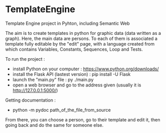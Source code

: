 # TemplateEngine
Template Engine project in Pyhton, including Semantic Web

The aim is to create templates in python for graphic data (data written as a graph). Here, the main data are persons.
To each of them is associated a template fully editable by the "edit" page, with a language created from  which contains
Variables, Constants, Sequences, Loop and Tests.


To run the project :
- install Python on your computer : https://www.python.org/downloads/
- install the Flask API (lastest version) : pip install -U Flask
- launch the "main.py" file : py ./main.py
- open a web browser and go to the address given (usually it is http://127.0.0.1:5000/)

Getting documentation :
- python -m pydoc path_of_the_file_from_source

From there, you can choose a person, go to their template and edit it, then going back and do the same for someone else.



